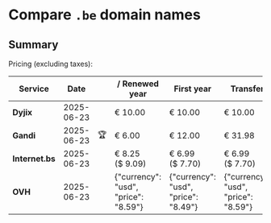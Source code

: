 # Compare `.be` domain names

## Summary

Pricing (excluding taxes):

| Service | Date |  | / Renewed year | First year | Transfer | Restoration |
|--|--|--|--|--|--|--|
| **Dyjix** | 2025-06-23 |  | € 10.00 | € 10.00 | € 10.00 |  |
| **Gandi** | 2025-06-23 | 🏆 | € 6.00 | € 12.00 | € 31.98 | € 48.00 |
| **Internet.bs** | 2025-06-23 |  | € 8.25<br>($ 9.09) | € 6.99<br>($ 7.70) | € 6.99<br>($ 7.70) | € 18.25<br>($ 20.15) |
| **OVH** | 2025-06-23 |  | {"currency": "usd", "price": "8.59"} | {"currency": "usd", "price": "8.49"} | {"currency": "usd", "price": "8.59"} |  |
